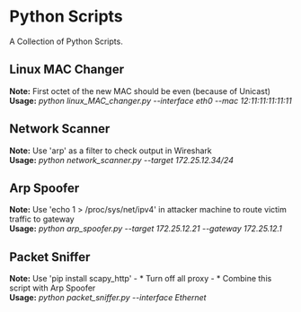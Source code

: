 # Python Scripts
A Collection of Python Scripts.
## Linux MAC Changer
<b>Note:</b> First octet of the new MAC should be even (because of Unicast)<br/>
<b>Usage:</b> <i> python linux_MAC_changer.py --interface eth0 --mac 12:11:11:11:11:11</i>
## Network Scanner
<b>Note:</b> Use 'arp' as a filter to check output in Wireshark<br/>
<b>Usage:</b> <i> python network_scanner.py --target 172.25.12.34/24</i>
## Arp Spoofer
<b>Note:</b> Use 'echo 1 > /proc/sys/net/ipv4' in attacker machine to route victim traffic to gateway<br/>
<b>Usage:</b> <i> python arp_spoofer.py --target 172.25.12.21 --gateway 172.25.12.1</i>
## Packet Sniffer
<b>Note:</b> Use 'pip install scapy_http' - * Turn off all proxy - * Combine this script with Arp Spoofer<br/>
<b>Usage:</b> <i> python packet_sniffer.py --interface Ethernet</i>
